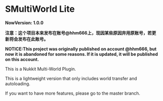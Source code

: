 # SMultiWorld Lite

**NowVersion: 1.0.0**

**注意：这个项目本来发布在账号@hhm666上，现因某些原因弃用原账号，若更新将会发布在此账号。**

**NOTICE:This project was originally published on account @hhm666, but now it is abandoned for some reasons. If it is updated, it will be published on this account.**

This is a Nukkit Multi-World Plugin.

This is a lightweight version that only includes world transfer and autoloading.

If you want to have more features, please go to the master branch.
